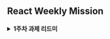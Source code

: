 ## React Weekly Mission

<details> 
  <summary><b>1주차 과제 리드미</b></summary>

### [ 프로젝트 페이지 리액트로 재구현 ]

#### 목표

JSX 또는 React API를 사용해, Vanilla 프로젝트에서 구현한 인터페이스의 일부를 마크업하여 웹 브라우저에 렌더링되도록 만듭니다.

---

#### 환경구성

vite와 tailwind를 동시 사용할 수 있게 구성
(참고 : https://tailwindcss.com/docs/guides/vite)

---

#### 컴포넌트 분리

<img src="https://github.com/iamjinpark/react-homework/assets/146078235/1ba8a86a-491b-4169-aa21-5bf553c68e93">

1.  뒤로가기 버튼 = GoBackButton.jsx<br />
2.  로그인 안내 문구 = LoginText.jsx<br />
3.  로그인 입력창 = LoginInput.jsx<br />
4.  이메일로 계정찾기 = FindAccountText.jsx<br />

총 4파트로 구분했으며 각 컴포넌트별로 파일 생성

<p align="center">
<img src="https://github.com/iamjinpark/react-homework/assets/146078235/d84b24c7-e69b-4b09-9d25-59ef68bb28e0" width="200px" >
</p>

---

#### 각 컴포넌트별 코드 구성

##### 1. GoBackButton

함수 설정 후 html 구성을 리턴하는 형식으로 작성
이미지를 불러올땐 import 사용 후 { 이미지이름 }으로 사용

```
import React from "react";
import direction from "../../public/images/directionL.svg";

export function GoBackButton() {
  return (
    <button>
      <img src={direction} alt="뒤로가기" className="w-[1.25rem] h-[1.25rem]" />
    </button>
  );
}
```

##### 2. LoginText

```
import React from "react";

export function LoginText() {
  return (
    <div className="py-[0.75rem]">
      <p className="text-lg font-semibold">안녕하세요!</p>
      <p className="text-lg font-semibold">휴대폰 번호로 로그인해주세요</p>
      <p className="text-xs">
        휴대폰 번호는 안전하게 보관되며 서로에게 공개되지 않아요.
      </p>
    </div>
  );
}
```

##### 3. LoginInput

useState 사용으로 입력값 유효성 검사까지 하고 싶었으나 하지 못함
추후 수업에서 배운 뒤 적용해볼 예정

```
import { useState } from "react";
import React from "react";

export function LoginInput() {
  return (
    <form className="login-form-before flex flex-col justify-center items-center gap-3 mb-[0.75rem]">
      <label htmlFor="phoneNumber" className="login-label-phoneNumber sr-only">
        휴대폰 번호 입력
      </label>
      <input
        className="login-input-phoneNumber border-solid border-[0.5px] border-gray-900 rounded-sm w-full h-[2.375rem] py-[0.5rem] px-[0.75rem] placeholder:text-base font-normal"
        type="tel"
        id="phoneNumber"
        name="phoneNumber"
        placeholder="휴대폰 번호(-없이 숫자만 입력)"
        pattern="[0-9]{3}[0-9]{4}[0-9]{4}"
        maxLength="11"
        required
      />
      <button
        className="login-button-verify timer-button border-solid border-[0.5px] rounded-sm w-full h-[2.375rem] py-[0.5rem] text-base font-normal text-gray-500"
        id="verify"
        type="submit"
        aria-label="인증문자 받기"
        disabled
      >
        인증문자 받기
      </button>
    </form>
  );
}

```

##### 4.FindAccountText

```
import React from "react";

export function FindAccountText() {
  return (
    <div className="flex flex-row justify-center items-center gap-2">
      <p className="text-sm text-gray-500">휴대폰 번호가 변경되었나요?</p>
      <a href="/" className="text-sm underline underline-offset-2">
        이메일로 계정찾기
      </a>
    </div>
  );
}

```

---

#### 최종 렌더링 구현

<img src="https://github.com/iamjinpark/react-homework/assets/146078235/1aff3e47-1543-47ae-96cf-d13408d85c6e">

---

#### 느낀점

리액트의 렌더링 구조에 대해 잘 파악할 수 있었고 (App.js -> main.js -> 최종 렌더링) <br/>
컴포넌트별로 쪼갠 뒤 App.js에서 깔끔하게 코드를 정리한 점을 보면서 리액트의 편리함을 깨달을 수 있었다.
아직은 렌더링만 할 수 있는 실력이지만 추후 이벤트 함수 적용을 배워 유효성 검사 파트까지 구현하고 싶다.

</details>
